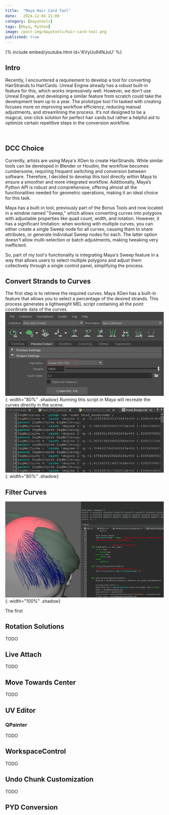 ```yaml
---
title:  "Maya Hair Card Tool"
date:   2024-12-04 21:00
category: [mayatools]
tags: [Maya, Python]
image: /post-img/mayatools/hair-card-tool.png
published: true
---
```



{% include embed/youtube.html id='KVyUu94NJuU' %}


## Intro
Recently, I encountered a requirement to develop a tool for converting HairStrands to HairCards. Unreal Engine already has a robust built-in feature for this, which works impressively well. However, we don’t use Unreal Engine, and developing a similar feature from scratch could take the development team up to a year. The prototype tool I’m tasked with creating focuses more on improving workflow efficiency, reducing manual adjustments, and streamlining the process. It’s not designed to be a magical, one-click solution for perfect hair cards but rather a helpful aid to optimize certain repetitive steps in the conversion workflow.

<br />

<!-- ![capture](/post-img/shaderposts/landscape-material/HighresScreenshot_2024.12.01-16.20.38.png){: width="100%" .shadow} -->


## DCC Choice

Currently, artists are using Maya's XGen to create HairStrands. While similar tools can be developed in Blender or Houdini, the workflow becomes cumbersome, requiring frequent switching and conversion between software. Therefore, I decided to develop this tool directly within Maya to ensure a smoother and more integrated workflow. Additionally, Maya’s Python API is robust and comprehensive, offering almost all the functionalities needed for geometric operations, making it an ideal choice for this task.

Maya has a built-in tool, previously part of the Bonus Tools and now located in a window named "Sweep," which allows converting curves into polygons with adjustable properties like quad count, width, and rotation. However, it has a significant limitation: when working with multiple curves, you can either create a single Sweep node for all curves, causing them to share attributes, or generate individual Sweep nodes for each. The latter option doesn't allow multi-selection or batch adjustments, making tweaking very inefficient.

So, part of my tool's functionality is integrating Maya's Sweep feature in a way that allows users to select multiple polygons and adjust them collectively through a single control panel, simplifying the process.


## Convert Strands to Curves

The first step is to retrieve the required curves. Maya XGen has a built-in feature that allows you to select a percentage of the desired strands. This process generates a lightweight MEL script containing all the point coordinate data of the curves. 
![get-curves](/post-img/mayatools/hair-card-tool/create_mel.jpg){: width="80%" .shadow}
Running this script in Maya will recreate the curves directly in the scene.
![get-curves](/post-img/mayatools/hair-card-tool/mel_file.jpg){: width="80%" .shadow}

## Filter Curves
![curves-selection](/post-img/mayatools/hair-card-tool/curves_selection.gif){: width="100%" .shadow}

The first 

## Rotation Solutions

TODO

## Live Attach

TODO

## Move Towards Center
TODO

## UV Editor
### QPainter
TODO

## WorkspaceControl

TODO

## Undo Chunk Customization

TODO

## PYD Conversion